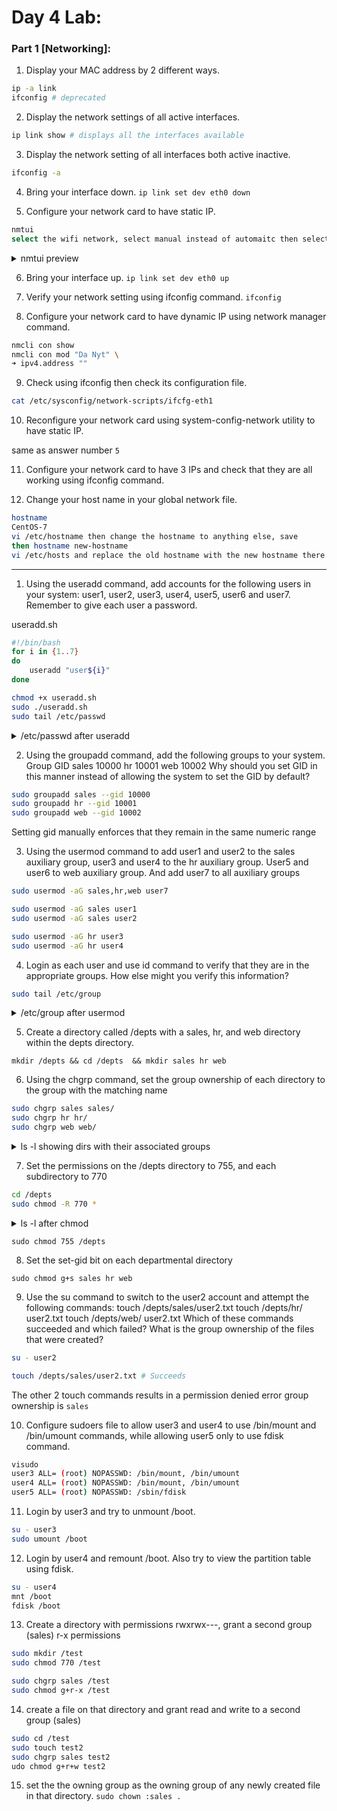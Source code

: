 # Day 4 Lab: 

### Part 1 [Networking]:

1. Display your MAC address by 2 different ways.

```bash
ip -a link
ifconfig # deprecated
```

2. Display the network settings of all active interfaces.

```bash
ip link show # displays all the interfaces available
```

3. Display the network setting of all interfaces both active inactive.

```bash
ifconfig -a
```

4. Bring your interface down.
`ip link set dev eth0 down`

5. Configure your network card to have static IP.

```bash
nmtui 
select the wifi network, select manual instead of automaitc then select IPV4 config and enter the address

```

<details><summary>nmtui preview</summary>
<p>

<img src="">

</p>
</details>

6. Bring your interface up.
`ip link set dev eth0 up`

7. Verify your network setting using ifconfig command.
`ifconfig`

8. Configure your network card to have dynamic IP using network manager command.

```bash
nmcli con show
nmcli con mod "Da Nyt" \
➜ ipv4.address ""

```

9. Check using ifconfig then check its configuration file.

```bash
cat /etc/sysconfig/network-scripts/ifcfg-eth1 
```

10. Reconfigure your network card using system-config-network utility to have static IP.

same as answer number `5`

11. Configure your network card to have 3 IPs and check that they are all working using ifconfig command.

12. Change your host name in your global network file.
```bash
hostname
CentOS-7
vi /etc/hostname then change the hostname to anything else, save 
then hostname new-hostname 
vi /etc/hosts and replace the old hostname with the new hostname there too
```

--- 

1. Using the useradd command, add accounts for the following users in your system: user1, user2, user3, user4, user5, user6 and user7. Remember to give each user a password.

useradd.sh
```bash 
#!/bin/bash
for i in {1..7}
do
    useradd "user${i}"
done
```

```bash
chmod +x useradd.sh
sudo ./useradd.sh
sudo tail /etc/passwd
```
<details><summary>/etc/passwd after useradd</summary>
<p>

<img src="">

</p>
</details>

2. Using the groupadd command, add the following groups to your system.
			Group   GID
			sales    10000
			hr       10001
			web      10002
Why should you set GID in this manner instead of allowing the system to set the GID by default?

```bash
sudo groupadd sales --gid 10000 
sudo groupadd hr --gid 10001 
sudo groupadd web --gid 10002 
```
Setting gid manually enforces that they remain in the same numeric range

3. Using the usermod command to add user1 and user2 to the sales auxiliary group, user3 and user4 to the hr auxiliary group. User5 and user6 to web auxiliary group. And add user7 to all auxiliary groups

```bash
sudo usermod -aG sales,hr,web user7

sudo usermod -aG sales user1
sudo usermod -aG sales user2

sudo usermod -aG hr user3
sudo usermod -aG hr user4
```

4. Login as each user and use id command to verify that they are in the appropriate groups. How else might you verify this information?

```bash
sudo tail /etc/group
```

<details><summary>/etc/group after usermod</summary>
<p>

<img src="">

</p>
</details>

5. Create a directory called /depts with a sales, hr, and web directory within the depts directory.

`mkdir /depts && cd /depts  && mkdir sales hr web`

6. Using the chgrp command, set the group ownership of each directory to the group with the matching name

```bash
sudo chgrp sales sales/
sudo chgrp hr hr/
sudo chgrp web web/
```

<details><summary>ls -l showing dirs with their associated groups</summary>
<p>

<img src="">

</p>
</details>

7. Set the permissions on the /depts directory to 755, and each subdirectory to 770

```bash
cd /depts 
sudo chmod -R 770 *
```

<details><summary>ls -l after chmod</summary>
<p>

<img src="">

</p>
</details>

`sudo chmod 755 /depts`

8. Set the set-gid bit on each departmental directory

`sudo chmod g+s sales hr web`

9. Use the su command to switch to the user2 account and attempt the following commands:
touch /depts/sales/user2.txt
touch /depts/hr/ user2.txt
touch /depts/web/ user2.txt
Which of these commands succeeded and which failed? 
What is the group ownership of the files that were created?

```bash
su - user2

touch /depts/sales/user2.txt # Succeeds

```

The other 2 touch commands results in a permission denied error
group ownership is `sales`

10. Configure sudoers file to allow user3 and user4 to use /bin/mount and /bin/umount commands, while allowing user5 only to use fdisk command.

```bash
visudo
user3 ALL= (root) NOPASSWD: /bin/mount, /bin/umount
user4 ALL= (root) NOPASSWD: /bin/mount, /bin/umount
user5 ALL= (root) NOPASSWD: /sbin/fdisk
```

11. Login by user3 and try to unmount /boot.
```bash
su - user3
sudo umount /boot
```

12. Login by user4 and remount /boot. Also try to view the partition table using fdisk.

```bash
su - user4
mnt /boot
fdisk /boot
```

13. Create a directory with permissions rwxrwx---, grant a second group (sales) r-x permissions

```bash
sudo mkdir /test
sudo chmod 770 /test

sudo chgrp sales /test
sudo chmod g+r-x /test
```

14. create a file on that directory and grant read and write to a second group (sales)

```bash
sudo cd /test
sudo touch test2
sudo chgrp sales test2    
udo chmod g+r+w test2   
```

15. set the the owning group as the owning group of any newly created file in that directory.
`sudo chown :sales .`